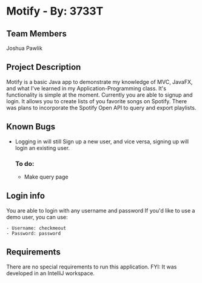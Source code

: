 # Motify - By: 3733T
## Team Members
Joshua Pawlik

## Project Description
Motify is a basic Java app to demonstrate my knowledge of MVC, JavaFX, and what I've learned in my Application-Programming class. It's functionality is simple at the moment. 
Currently you are able to signup and login. It allows you to create lists of you favorite songs on Spotify. There was plans to incorporate the Spotify Open API to query and export playlists. 

## Known Bugs
- Logging in will still Sign up a new user, and vice versa, signing up will login an existing user.
    ### To do:
    - Make query page

## Login info

You are able to login with any username and password
If you'd like to use a demo user, you can use:

	- Username: checkmeout
	- Password: password

## Requirements
There are no special requirements to run this application. FYI: It was developed in an IntelliJ workspace.
